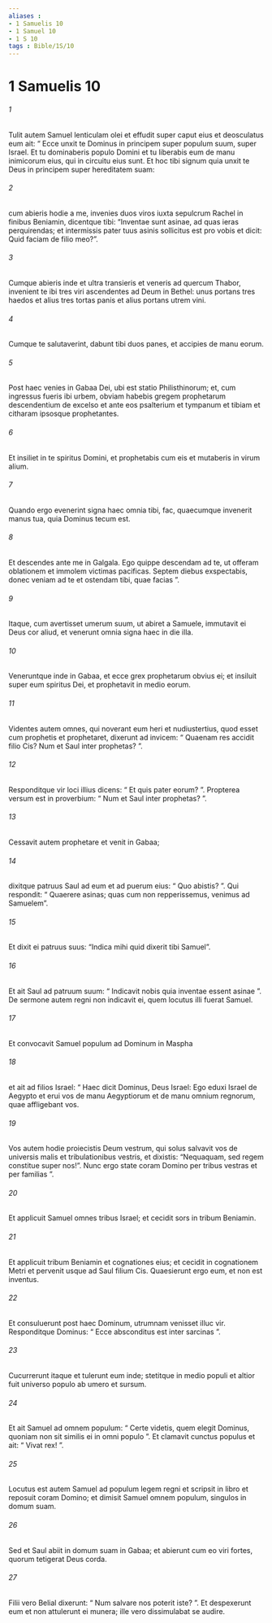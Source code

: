 ```yaml
---
aliases : 
- 1 Samuelis 10
- 1 Samuel 10
- 1 S 10
tags : Bible/1S/10
---
```


# 1 Samuelis 10

###### 1
Tulit autem Samuel lenticulam olei et effudit super caput eius et deosculatus eum ait: “ Ecce unxit te Dominus in principem super populum suum, super Israel. Et tu dominaberis populo Domini et tu liberabis eum de manu inimicorum eius, qui in circuitu eius sunt. Et hoc tibi signum quia unxit te Deus in principem super hereditatem suam: 
###### 2
cum abieris hodie a me, invenies duos viros iuxta sepulcrum Rachel in finibus Beniamin, dicentque tibi: “Inventae sunt asinae, ad quas ieras perquirendas; et intermissis pater tuus asinis sollicitus est pro vobis et dicit: Quid faciam de filio meo?”. 
###### 3
Cumque abieris inde et ultra transieris et veneris ad quercum Thabor, invenient te ibi tres viri ascendentes ad Deum in Bethel: unus portans tres haedos et alius tres tortas panis et alius portans utrem vini. 
###### 4
Cumque te salutaverint, dabunt tibi duos panes, et accipies de manu eorum. 
###### 5
Post haec venies in Gabaa Dei, ubi est statio Philisthinorum; et, cum ingressus fueris ibi urbem, obviam habebis gregem prophetarum descendentium de excelso et ante eos psalterium et tympanum et tibiam et citharam ipsosque prophetantes. 
###### 6
Et insiliet in te spiritus Domini, et prophetabis cum eis et mutaberis in virum alium. 
###### 7
Quando ergo evenerint signa haec omnia tibi, fac, quaecumque invenerit manus tua, quia Dominus tecum est. 
###### 8
Et descendes ante me in Galgala. Ego quippe descendam ad te, ut offeram oblationem et immolem victimas pacificas. Septem diebus exspectabis, donec veniam ad te et ostendam tibi, quae facias ”.
###### 9
Itaque, cum avertisset umerum suum, ut abiret a Samuele, immutavit ei Deus cor aliud, et venerunt omnia signa haec in die illa. 
###### 10
Veneruntque inde in Gabaa, et ecce grex prophetarum obvius ei; et insiluit super eum spiritus Dei, et prophetavit in medio eorum. 
###### 11
Videntes autem omnes, qui noverant eum heri et nudiustertius, quod esset cum prophetis et prophetaret, dixerunt ad invicem: “ Quaenam res accidit filio Cis? Num et Saul inter prophetas? ”. 
###### 12
Responditque vir loci illius dicens: “ Et quis pater eorum? ”. Propterea versum est in proverbium: “ Num et Saul inter prophetas? ”.
###### 13
Cessavit autem prophetare et venit in Gabaa; 
###### 14
dixitque patruus Saul ad eum et ad puerum eius: “ Quo abistis? ”. Qui respondit: “ Quaerere asinas; quas cum non repperissemus, venimus ad Samuelem”. 
###### 15
Et dixit ei patruus suus: “Indica mihi quid dixerit tibi Samuel”. 
###### 16
Et ait Saul ad patruum suum: “ Indicavit nobis quia inventae essent asinae ”. De sermone autem regni non indicavit ei, quem locutus illi fuerat Samuel.
###### 17
Et convocavit Samuel populum ad Dominum in Maspha 
###### 18
et ait ad filios Israel: “ Haec dicit Dominus, Deus Israel: Ego eduxi Israel de Aegypto et erui vos de manu Aegyptiorum et de manu omnium regnorum, quae affligebant vos. 
###### 19
Vos autem hodie proiecistis Deum vestrum, qui solus salvavit vos de universis malis et tribulationibus vestris, et dixistis: “Nequaquam, sed regem constitue super nos!”. Nunc ergo state coram Domino per tribus vestras et per familias ”.
###### 20
Et applicuit Samuel omnes tribus Israel; et cecidit sors in tribum Beniamin. 
###### 21
Et applicuit tribum Beniamin et cognationes eius; et cecidit in cognationem Metri et pervenit usque ad Saul filium Cis. Quaesierunt ergo eum, et non est inventus. 
###### 22
Et consuluerunt post haec Dominum, utrumnam venisset illuc vir. Responditque Dominus: “ Ecce absconditus est inter sarcinas ”. 
###### 23
Cucurrerunt itaque et tulerunt eum inde; stetitque in medio populi et altior fuit universo populo ab umero et sursum. 
###### 24
Et ait Samuel ad omnem populum: “ Certe videtis, quem elegit Dominus, quoniam non sit similis ei in omni populo ”. Et clamavit cunctus populus et ait: “ Vivat rex! ”.
###### 25
Locutus est autem Samuel ad populum legem regni et scripsit in libro et reposuit coram Domino; et dimisit Samuel omnem populum, singulos in domum suam.
###### 26
Sed et Saul abiit in domum suam in Gabaa; et abierunt cum eo viri fortes, quorum tetigerat Deus corda. 
###### 27
Filii vero Belial dixerunt: “ Num salvare nos poterit iste? ”. Et despexerunt eum et non attulerunt ei munera; ille vero dissimulabat se audire.
